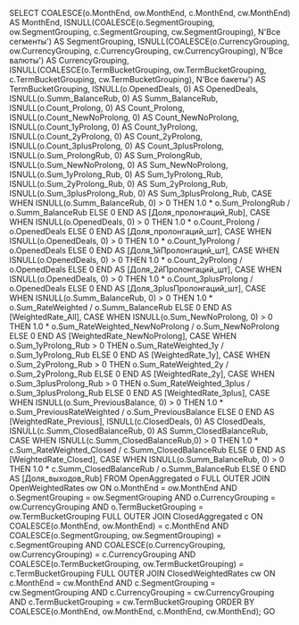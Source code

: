 SELECT
    COALESCE(o.MonthEnd, ow.MonthEnd, c.MonthEnd, cw.MonthEnd) AS MonthEnd,
    ISNULL(COALESCE(o.SegmentGrouping, ow.SegmentGrouping, c.SegmentGrouping, cw.SegmentGrouping), N'Все сегменты') AS SegmentGrouping,
    ISNULL(COALESCE(o.CurrencyGrouping, ow.CurrencyGrouping, c.CurrencyGrouping, cw.CurrencyGrouping), N'Все валюты') AS CurrencyGrouping,
    ISNULL(COALESCE(o.TermBucketGrouping, ow.TermBucketGrouping, c.TermBucketGrouping, cw.TermBucketGrouping), N'Все бакеты') AS TermBucketGrouping,
    ISNULL(o.OpenedDeals, 0) AS OpenedDeals,
    ISNULL(o.Summ_BalanceRub, 0) AS Summ_BalanceRub,
    ISNULL(o.Count_Prolong, 0) AS Count_Prolong,
    ISNULL(o.Count_NewNoProlong, 0) AS Count_NewNoProlong,
    ISNULL(o.Count_1yProlong, 0) AS Count_1yProlong,
    ISNULL(o.Count_2yProlong, 0) AS Count_2yProlong,
    ISNULL(o.Count_3plusProlong, 0) AS Count_3plusProlong,
    ISNULL(o.Sum_ProlongRub, 0) AS Sum_ProlongRub,
    ISNULL(o.Sum_NewNoProlong, 0) AS Sum_NewNoProlong,
    ISNULL(o.Sum_1yProlong_Rub, 0) AS Sum_1yProlong_Rub,
    ISNULL(o.Sum_2yProlong_Rub, 0) AS Sum_2yProlong_Rub,
    ISNULL(o.Sum_3plusProlong_Rub, 0) AS Sum_3plusProlong_Rub,
    CASE WHEN ISNULL(o.Summ_BalanceRub, 0) > 0 THEN 1.0 * o.Sum_ProlongRub / o.Summ_BalanceRub ELSE 0 END AS [Доля_пролонгаций_Rub],
    CASE WHEN ISNULL(o.OpenedDeals, 0) > 0 THEN 1.0 * o.Count_Prolong / o.OpenedDeals ELSE 0 END AS [Доля_пролонгаций_шт],
    CASE WHEN ISNULL(o.OpenedDeals, 0) > 0 THEN 1.0 * o.Count_1yProlong / o.OpenedDeals ELSE 0 END AS [Доля_1йПролонгаций_шт],
    CASE WHEN ISNULL(o.OpenedDeals, 0) > 0 THEN 1.0 * o.Count_2yProlong / o.OpenedDeals ELSE 0 END AS [Доля_2йПролонгаций_шт],
    CASE WHEN ISNULL(o.OpenedDeals, 0) > 0 THEN 1.0 * o.Count_3plusProlong / o.OpenedDeals ELSE 0 END AS [Доля_3plusПролонгаций_шт],
    CASE WHEN ISNULL(o.Summ_BalanceRub, 0) > 0 THEN 1.0 * o.Sum_RateWeighted / o.Summ_BalanceRub ELSE 0 END AS [WeightedRate_All],
    CASE WHEN ISNULL(o.Sum_NewNoProlong, 0) > 0 THEN 1.0 * o.Sum_RateWeighted_NewNoProlong / o.Sum_NewNoProlong ELSE 0 END AS [WeightedRate_NewNoProlong],
    CASE WHEN o.Sum_1yProlong_Rub > 0 THEN o.Sum_RateWeighted_1y / o.Sum_1yProlong_Rub ELSE 0 END AS [WeightedRate_1y],
    CASE WHEN o.Sum_2yProlong_Rub > 0 THEN o.Sum_RateWeighted_2y / o.Sum_2yProlong_Rub ELSE 0 END AS [WeightedRate_2y],
    CASE WHEN o.Sum_3plusProlong_Rub > 0 THEN o.Sum_RateWeighted_3plus / o.Sum_3plusProlong_Rub ELSE 0 END AS [WeightedRate_3plus],
    CASE WHEN ISNULL(o.Sum_PreviousBalance, 0) > 0 THEN 1.0 * o.Sum_PreviousRateWeighted / o.Sum_PreviousBalance ELSE 0 END AS [WeightedRate_Previous],
    ISNULL(c.ClosedDeals, 0) AS ClosedDeals,
    ISNULL(c.Summ_ClosedBalanceRub, 0) AS Summ_ClosedBalanceRub,
    CASE WHEN ISNULL(c.Summ_ClosedBalanceRub,0) > 0 THEN 1.0 * c.Sum_RateWeighted_Closed / c.Summ_ClosedBalanceRub ELSE 0 END AS [WeightedRate_Closed],
    CASE WHEN ISNULL(o.Summ_BalanceRub, 0) > 0 THEN 1.0 * c.Summ_ClosedBalanceRub / o.Summ_BalanceRub ELSE 0 END AS [Доля_выходов_Rub]
FROM OpenAggregated o
FULL OUTER JOIN OpenWeightedRates ow
    ON o.MonthEnd = ow.MonthEnd
   AND o.SegmentGrouping = ow.SegmentGrouping
   AND o.CurrencyGrouping = ow.CurrencyGrouping
   AND o.TermBucketGrouping = ow.TermBucketGrouping
FULL OUTER JOIN ClosedAggregated c
    ON COALESCE(o.MonthEnd, ow.MonthEnd) = c.MonthEnd
   AND COALESCE(o.SegmentGrouping, ow.SegmentGrouping) = c.SegmentGrouping
   AND COALESCE(o.CurrencyGrouping, ow.CurrencyGrouping) = c.CurrencyGrouping
   AND COALESCE(o.TermBucketGrouping, ow.TermBucketGrouping) = c.TermBucketGrouping
FULL OUTER JOIN ClosedWeightedRates cw
    ON c.MonthEnd = cw.MonthEnd
   AND c.SegmentGrouping = cw.SegmentGrouping
   AND c.CurrencyGrouping = cw.CurrencyGrouping
   AND c.TermBucketGrouping = cw.TermBucketGrouping
ORDER BY
    COALESCE(o.MonthEnd, ow.MonthEnd, c.MonthEnd, cw.MonthEnd);
GO
